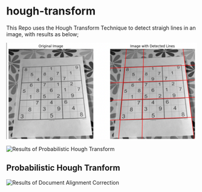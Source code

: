 # hough-transform
This Repo uses the Hough Transform Technique to detect straigh lines in an image, with results as below;

![Results of Standard Hough Transform](results/standard_hough.png)

![Results of Probabilistic Hough Transform](tool_preview/probabilistic_hough.png)

## Probabilistic Hough Tranform

![Results of Document Alignment Correction](tool_preview/doc_rotation.png)



